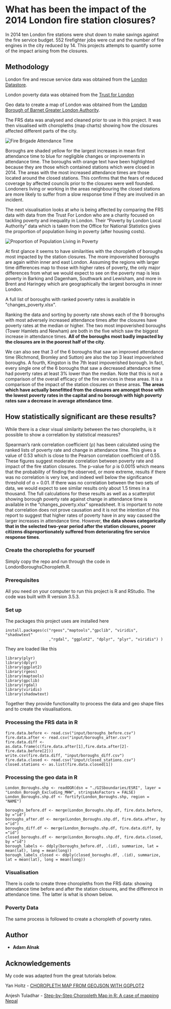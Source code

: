 # What has been the impact of the 2014 London fire station closures?

In 2014 ten London fire stations were shut down to make savings against the fire service budget. 552 firefighter jobs were cut and the number of fire engines in the city reduced by 14. This projects attempts to quantify some of the impact arising from the closures.

## Methodology

London fire and rescue service data was obtained from the [London Datastore](https://data.london.gov.uk/dataset/london-fire-brigade-incident-records). 

London poverty data was obtained from the [Trust for London](https://www.trustforlondon.org.uk/data/poverty-borough/)

Geo data to create a map of London was obtained from the [London Borough of Barnet Greater London Authority](https://data.gov.uk/dataset/e6b9d1c6-7c34-42ca-a100-cd62164ea76c/london-fire-brigade-incident-records).

The FRS data was analysed and cleaned prior to use in this project. It was then visualised with choropleths (map charts) showing how the closures affected different parts of the city.

![Fire Brigade Attendance Time](/timediff_map.png)

Boroughs are shaded yellow for the largest increases in mean first attendance time to blue for negligible changes or improvements in attendance time. The boroughs with orange text have been highlighted because they are those which contained stations which were closed in 2014. The areas with the most increased attendance times are those located around the closed stations. This confirms that the fears of reduced coverage by affected councils prior to the closures were well founded. Londoners living or working in the areas neighbouring the closed stations are more likely to suffer from a slow response time if they are involved in an incident.

The next visualisation looks at *who* is being affected by comparing the FRS data with data from the Trust For London who are a charity focused on tackling poverty and inequality in London. Their “Poverty by London Local Authority” data which is taken from the Office for National Statistics gives the proportion of population living in poverty (after housing costs). 

![Proportion of Population Living in Poverty](/poverty_map.png)

At first glance it seems to have similarities with the choropleth of boroughs most impacted by the station closures. The more impoverished boroughs are again within inner and east London. Assuming the regions with larger time differences map to those with higher rates of poverty, the only major differences from what we would expect to see on the poverty map is less poverty in Barking and Dagenham, Southwark and Lewisham, and more in Brent and Haringey which are geographically the largest boroughs in inner London.

A full list of boroughs with ranked poverty rates is available in "changes_poverty.xlsx".

Ranking the data and sorting by poverty rate shows each of the 9 boroughs with most adversely increased attendance times after the closures have poverty rates at the median or higher. The two most impoverished boroughs (Tower Hamlets and Newham) are both in the five which saw the biggest increase in attendance times. **All of the boroughs most badly impacted by the closures are in the poorest half of the city**.

We can also see that 3 of the 6 boroughs that saw an improved attendance time (Richmond, Bromley and Sutton) are also the top 3 least impoverished boroughs. A fourth, Kingston is the 7th least impoverished borough. In fact, every single one of the 6 boroughs that saw a decreased attendance time had poverty rates at least 3% lower than the median. Note that this is not a comparison of the overall efficacy of the fire services in these areas. It is a comparison of the impact of the station closures on these areas. **The areas which have actually benefitted from the closures are amongst those with the lowest poverty rates in the capital and no borough with high poverty rates saw a decrease in average attendance time**.


## How statistically significant are these results?

While there is a clear visual similarity between the two choropleths, is it possible to show a correlation by statistical measures?

Spearman’s rank correlation coefficient (ρ) has been calculated using the ranked lists of poverty rate and change in attendance time. This gives a value of 0.53 which is close to the Pearson correlation coefficient of 0.55. These figures suggest moderate correlation between poverty rate and impact of the fire station closures. The p-value for ρ is 0.0015 which means that the probability of finding the observed, or more extreme, results if there was no correlation is very low, and indeed well below the significance threshold of α = 0.01. If there was no correlation between the two sets of data, we would expect to see similar results only about 1.5 times in a thousand. The full calculations for these results as well as a scatterplot showing borough poverty rate against change in attendance time is available in the “changes_poverty.xlsx” spreadsheet.
It is important to note that correlation does not prove causation and it is not the intention of this report to suggest that higher rates of poverty have in any way caused the larger increases in attendance time. However, **the data shows categorically that in the selected two-year period after the station closures, poorer citizens disproportionately suffered from deteriorating fire service response times**.



### Create the choropleths for yourself

Simply copy the repo and run through the code in LondonBoroughsChoropleth.R. 

### Prerequisites

All you need on your computer to run this project is R and RStudio. The code was built with R version 3.5.3. 

### Set up

The packages this project uses are installed here

```
install.packages(c("rgeos","maptools","gpclib", "viridis", "shadowtext"
                   ,"rgdal", "ggplot2", "dplyr", "plyr", "viridis") )
```

They are loaded like this

```
library(plyr)
library(dplyr)
library(ggplot2)
library(rgeos)
library(maptools)
library(gpclib)
library(rgdal)
library(viridis)
library(shadowtext)
```
Together they provide functionality to process the data and geo shape files and to create the visualisations.

### Processing the FRS data in R

```
fire.data.before <- read.csv("input/boroughs_before.csv")
fire.data.after <- read.csv("input/boroughs_after.csv")
fire.data.diff <- as.data.frame(c(fire.data.after[1],fire.data.after[2]-fire.data.before[2]))
write.csv(fire.data.diff, "input/boroughs_diff.csv")
fire.data.closed <- read.csv("input/closed_stations.csv")
closed.stations <- as.list(fire.data.closed[1])
```
### Processing the geo data in R

```
London_Boroughs.shp <- readOGR(dsn = "./GISboundaries/ESRI", layer = "London_Borough_Excluding_MHW", stringsAsFactors = FALSE)
London_Boroughs.shp.df <- fortify(London_Boroughs.shp, region = "NAME")

boroughs_before.df <- merge(London_Boroughs.shp.df, fire.data.before, by ="id")
boroughs_after.df <- merge(London_Boroughs.shp.df, fire.data.after, by ="id")
boroughs_diff.df <- merge(London_Boroughs.shp.df, fire.data.diff, by ="id")
closed_boroughs.df <- merge(London_Boroughs.shp.df, fire.data.closed, by ="id")
borough_labels <- ddply(boroughs_before.df, .(id), summarize, lat = mean(lat), long = mean(long))
borough_labels_closed <- ddply(closed_boroughs.df, .(id), summarize, lat = mean(lat), long = mean(long))
```

### Visualisation

There is code to create three choropleths from the FRS data: showing attendance time before and after the station closures, and the difference in attendance time. The latter is what is shown below.

### Poverty Data

The same process is followed to create a choropleth of poverty rates.

## Author

* **Adam Alnak**

## Acknowledgements

My code was adapted from the great tutorials below.

Yan Holtz - [CHOROPLETH MAP FROM GEOJSON WITH GGPLOT2](https://www.r-graph-gallery.com/327-chloropleth-map-from-geojson-with-ggplot2/)

Anjesh Tuladhar - [Step-by-Step Choropleth Map in R: A case of mapping Nepal](https://medium.com/@anjesh/step-by-step-choropleth-map-in-r-a-case-of-mapping-nepal-7f62a84078d9)
